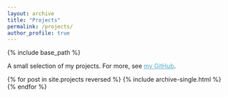 ```yaml
---
layout: archive
title: "Projects"
permalink: /projects/
author_profile: true
---
```


{% include base_path %}

A small selection of my projects. For more, see <a href="https://github.com/dongyuzheng/" style="color:rgb(82,173,200);text-decoration:underline;">my GitHub</a>.

{% for post in site.projects reversed %}
  {% include archive-single.html %}
{% endfor %}
